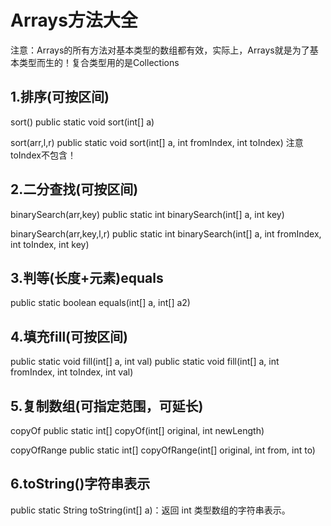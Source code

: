 # Arrays方法大全
注意：Arrays的所有方法对基本类型的数组都有效，实际上，Arrays就是为了基本类型而生的！复合类型用的是Collections

## 1.排序(可按区间)
sort()
public static void sort(int[] a)

sort(arr,l,r)
public static void sort(int[] a, int fromIndex, int toIndex)
注意toIndex不包含！

## 2.二分查找(可按区间)
binarySearch(arr,key)
public static int binarySearch(int[] a, int key)

binarySearch(arr,key,l,r)
public static int binarySearch(int[] a, int fromIndex, int toIndex, int key)

## 3.判等(长度+元素)equals
public static boolean equals(int[] a, int[] a2)


## 4.填充fill(可按区间)
public static void fill(int[] a, int val)
public static void fill(int[] a, int fromIndex, int toIndex, int val)

## 5.复制数组(可指定范围，可延长)
copyOf
public static int[] copyOf(int[] original, int newLength)
<!-- 超出长度的使用0填充 -->
copyOfRange
public static int[] copyOfRange(int[] original, int from, int to)

## 6.toString()字符串表示
public static String toString(int[] a)：返回 int 类型数组的字符串表示。